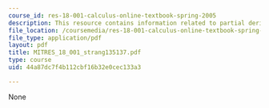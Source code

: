 ```yaml
---
course_id: res-18-001-calculus-online-textbook-spring-2005
description: This resource contains information related to partial derivatives.
file_location: /coursemedia/res-18-001-calculus-online-textbook-spring-2005/44a87dc7f4b112cbf16b32e0cec133a3_MITRES_18_001_strang135137.pdf
file_type: application/pdf
layout: pdf
title: MITRES_18_001_strang135137.pdf
type: course
uid: 44a87dc7f4b112cbf16b32e0cec133a3

---
```

None